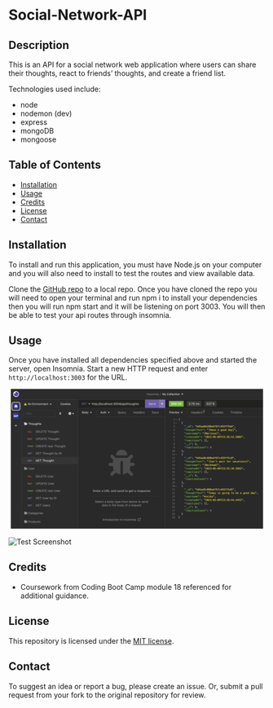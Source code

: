 # Social-Network-API

## Description

This is an API for a social network web application where users can share their thoughts, react to friends’ thoughts, and create a friend list.

Technologies used include: 
- node
- nodemon (dev)
- express
- mongoDB
- mongoose


## Table of Contents

- [Installation](#installation)
- [Usage](#usage)
- [Credits](#credits)
- [License](#license)
- [Contact](#contact)


## Installation

To install and run this application, you must have Node.js on your computer and you will also need to install to test the routes and view available data. 

Clone the [GitHub repo](https://github.com/marissa424/Social-Network-API) to a local repo. Once you have cloned the repo you will need to open your terminal and run npm i to install your dependencies then you will run npm start and it will be listening on port 3003. You will then be able to test your api routes through insomnia. 

## Usage

Once you have installed all dependencies specified above and started the server, open Insomnia. Start a new HTTP request and enter `http://localhost:3003` for the URL. 

![Test Screenshot](/assets/socialNetwork.jpg)

![Test Screenshot](/assets/socialNetwork.gif)

## Credits

* Coursework from Coding Boot Camp module 18 referenced for additional guidance.


## License

This repository is licensed under the [MIT license](https://choosealicense.com/licenses/mit/).


## Contact

To suggest an idea or report a bug, please create an issue. Or, submit a pull request from your fork to the original repository for review.